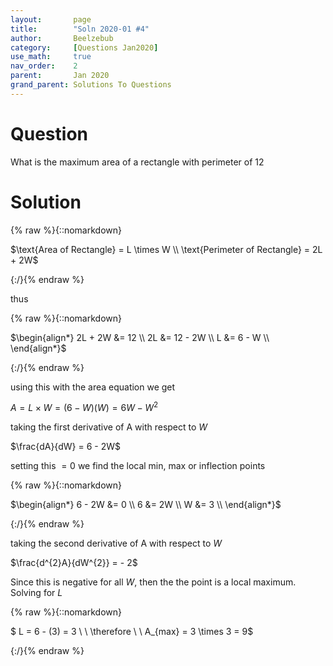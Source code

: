 ```yaml
---
layout:       page
title:        "Soln 2020-01 #4"
author:       Beelzebub
category:     [Questions Jan2020]
use_math:     true
nav_order:    2
parent:       Jan 2020
grand_parent: Solutions To Questions
---
```


# Question

What is the maximum area of a rectangle with perimeter of $12$

# Solution

{% raw %}{::nomarkdown}<div>
$\text{Area of Rectangle} = L \times W \\
\text{Perimeter of Rectangle} = 2L + 2W$
</div>{:/}{% endraw %}

thus

{% raw %}{::nomarkdown}<div>
$\begin{align*}
2L  + 2W &= 12 \\
2L &= 12 - 2W \\ 
L &= 6 - W \\
\end{align*}$
</div>{:/}{% endraw %}

using this with the area equation we get

$A = L \times W = (6 - W)(W) = 6W - W^{2}$

taking the first derivative of A with respect to $W$

$\frac{dA}{dW} = 6 - 2W$

setting this $= 0$ we find the local min, max or inflection points

{% raw %}{::nomarkdown}<div>
$\begin{align*}
6 - 2W &= 0 \\
6 &= 2W \\
W &= 3 \\
\end{align*}$
</div>{:/}{% endraw %}

taking the second derivative of A with respect to $W$

$\frac{d^{2}A}{dW^{2}} = - 2$

Since this is negative for all $W$, then the the point is a local maximum. Solving for $L$

{% raw %}{::nomarkdown}<div>
$
L = 6 - (3) = 3 \\
\\
\therefore \\
\\
A_{max} = 3 \times 3 = 9$
</div>{:/}{% endraw %}

